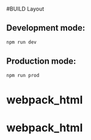 #BUILD Layout

## Development mode:
```sh
npm run dev
```

## Production mode:

```sh
npm run prod 
```

# webpack_html
# webpack_html
